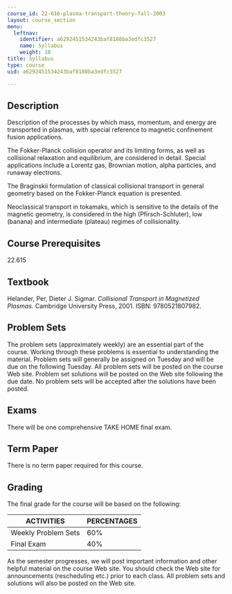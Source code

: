 ```yaml
---
course_id: 22-616-plasma-transport-theory-fall-2003
layout: course_section
menu:
  leftnav:
    identifier: a6292451534243baf8188ba3edfc3527
    name: Syllabus
    weight: 10
title: Syllabus
type: course
uid: a6292451534243baf8188ba3edfc3527

---
```


Description
-----------

Description of the processes by which mass, momentum, and energy are transported in plasmas, with special reference to magnetic confinement fusion applications.

The Fokker-Planck collision operator and its limiting forms, as well as collisional relaxation and equilibrium, are considered in detail. Special applications include a Lorentz gas, Brownian motion, alpha particles, and runaway electrons.

The Braginskii formulation of classical collisional transport in general geometry based on the Fokker-Planck equation is presented.

Neoclassical transport in tokamaks, which is sensitive to the details of the magnetic geometry, is considered in the high (Pfirsch-Schluter), low (banana) and intermediate (plateau) regimes of collisionality.

Course Prerequisites
--------------------

22.615

Textbook
--------

Helander, Per, Dieter J. Sigmar. _Collisional Transport in Magnetized Plasmas._ Cambridge University Press, 2001. ISBN: 9780521807982.

Problem Sets
------------

The problem sets (approximately weekly) are an essential part of the course. Working through these problems is essential to understanding the material. Problem sets will generally be assigned on Tuesday and will be due on the following Tuesday. All problem sets will be posted on the course Web site. Problem set solutions will be posted on the Web site following the due date. No problem sets will be accepted after the solutions have been posted.

Exams
-----

There will be one comprehensive TAKE HOME final exam.

Term Paper
----------

There is no term paper required for this course.

Grading
-------

The final grade for the course will be based on the following:

| ACTIVITIES | PERCENTAGES |
| --- | --- |
| Weekly Problem Sets | 60% |
| Final Exam | 40% 

As the semester progresses, we will post important information and other helpful material on the course Web site. You should check the Web site for announcements (rescheduling etc.) prior to each class. All problem sets and solutions will also be posted on the Web site.